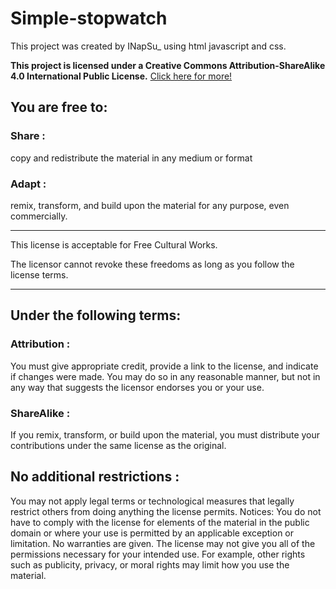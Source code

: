 # Simple-stopwatch
This project was created by INapSu_ using html javascript and css.

**This project is licensed under a Creative Commons Attribution-ShareAlike 4.0 International Public License.**
[Click here for more!]([https://creativecommons.org/licenses/by-sa/4.0/](https://creativecommons.org/licenses/by-sa/4.0/legalcode))

## **You are free to:**

### Share :
copy and redistribute the material in any medium or format

### Adapt :

remix, transform, and build upon the material
for any purpose, even commercially.

---

This license is acceptable for Free Cultural Works.

The licensor cannot revoke these freedoms as long as you follow the license terms.

---

## Under the following terms:
### Attribution :

You must give appropriate credit, provide a link to the license, and indicate if changes were made. You may do so in any reasonable manner, but not in any way that suggests the licensor endorses you or your use.

### ShareAlike :

If you remix, transform, or build upon the material, you must distribute your contributions under the same license as the original.

## No additional restrictions :

You may not apply legal terms or technological measures that legally restrict others from doing anything the license permits.
Notices:
You do not have to comply with the license for elements of the material in the public domain or where your use is permitted by an applicable exception or limitation.
No warranties are given. The license may not give you all of the permissions necessary for your intended use. For example, other rights such as publicity, privacy, or moral rights may limit how you use the material.
